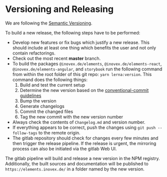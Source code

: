 # Versioning and Releasing

We are following the [Semantic Versioning](https://semver.org/).

To build a new release, the following steps have to be performed:

- Develop new features or fix bugs which justify a new release. This should include at least one thing which benefits the user and not only contain refactorings.
- Check out the most recent **master** branch.
- To build the packages `@inovex.de/elements`, `@inovex.de/elements-react`, `@inovex.de/elements-angular`, and `storybook` run the following command from within the root folder of this git repo: `yarn lerna:version`. This command does the following things:
    1. Build and test the current setup
    2. Determine the new version based on the [conventional-commit guidelines](https://www.conventionalcommits.org/en/v1.0.0/)
    3. Bump the version
    4. Generate changelogs 
    5. Commit the changed files
    6. Tag the new commit with the new version number
- Always check the contents of `Changelog.md` and version number.
- If everything appears to be correct, push the changes using `git push --follow-tags` to the remote origin.
- The gitlab repository should check for changes every few minutes and then trigger the release pipeline. If the release is urgent, the mirroring process can also be initiated via the gitlab Web UI.

The gitlab pipeline will build and release a new version in the NPM registry. Additionally, the built sources and documentation will be published to `https://elements.inovex.de/` in a folder named by the new version.
